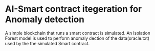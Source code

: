 # AI-Smart contract itegeration for Anomaly detection
A simple blockchain that runs a smart contract is simulated. An Isolation Forest model is used to perform anomaly dection of the data(oracle.txt) used by the the simulated Smart contract.
